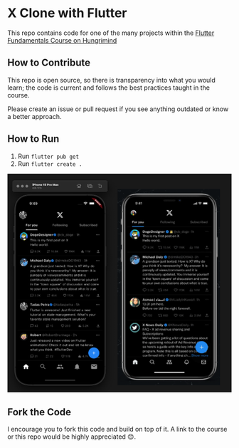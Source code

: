 # X Clone with Flutter

This repo contains code for one of the many projects within the [Flutter Fundamentals Course on Hungrimind](https://www.hungrimind.com/courses/flutter/fundamentals)


## How to Contribute
This repo is open source, so there is transparency into what you would learn; the code is current and follows the best practices taught in the course. 

Please create an issue or pull request if you see anything outdated or know a better approach.

## How to Run
1. Run `flutter pub get`
2. Run `flutter create .`


![X Homepage](assets/home.png)

## Fork the Code
I encourage you to fork this code and build on top of it. A link to the course or this repo would be highly appreciated 😊.
